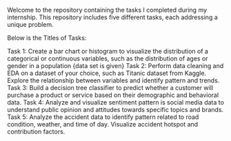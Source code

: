 Welcome to the repository containing the tasks I completed during my internship. 
This repository includes five different tasks, each addressing a unique problem.

Below is the Titles of Tasks:

Task 1: Create a bar chart or histogram to visualize the distribution of a categorical or continuous variables, such as the distribution of ages or gender in a population {data set is given}
Task 2: Perform data cleaning and EDA on a dataset of your choice, such as Titanic dataset from Kaggle. Explore the relationship between variables and identify pattern and trends.
Task 3: Build a decision tree classifier to predict whether a customer will purchase a product or service based on their demographic and behavioral data.
Task 4: Analyze and visualize sentiment pattern is social media data to understand public opinion and attitudes towards specific topics and brands.
Task 5: Analyze the accident data to identify pattern related to road condition, weather, and time of day. Visualize accident hotspot and contribution factors.
